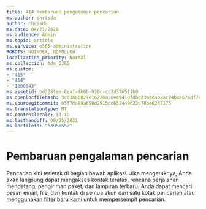 ```yaml
---
title: 414 Pembaruan pengalaman pencarian
ms.author: chrisda
author: chrisda
ms.date: 04/21/2020
ms.audience: Admin
ms.topic: article
ms.service: o365-administration
ROBOTS: NOINDEX, NOFOLLOW
localization_priority: Normal
ms.collection: Adm_O365
ms.custom:
- "415"
- "414"
- "1600043"
ms.assetid: bd328fee-8ea1-4b0b-930c-cc3d3765f1b9
ms.openlocfilehash: 3c0386b821e16226a50e49410fdbd23a8da02ac74b4967adf7409f93c49d8068
ms.sourcegitcommit: b5f7da89a650d2915dc652449623c78be6247175
ms.translationtype: MT
ms.contentlocale: id-ID
ms.lasthandoff: 08/05/2021
ms.locfileid: "53958552"
---
```

# <a name="search-experience-updated"></a>Pembaruan pengalaman pencarian

Pencarian kini terletak di bagian bawah aplikasi. Jika mengetuknya, Anda akan langsung dapat mengakses kontak teratas, rencana perjalanan mendatang, pengiriman paket, dan lampiran terbaru. Anda dapat mencari pesan email, file, dan kontak di semua akun dari satu kotak pencarian atau menggunakan filter baru kami untuk mempersempit pencarian.
